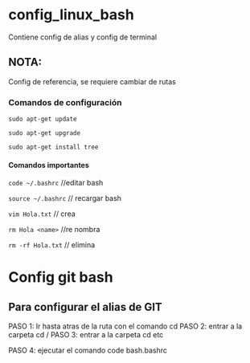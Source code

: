 # config_linux_bash
Contiene config de alias y config de terminal

## NOTA:
Config de referencia, se requiere cambiar de rutas

### Comandos de configuración
`sudo apt-get update`

`sudo apt-get upgrade`

`sudo apt-get install tree`

#### Comandos importantes
`code ~/.bashrc` //editar bash

`source ~/.bashrc` // recargar bash

`vim Hola.txt` // crea

`rm Hola <name>` //re nombra

`rm -rf Hola.txt` // elimina

# Config git bash
## Para configurar el alias de GIT

PASO 1: Ir hasta atras de la ruta con el comando cd
PASO 2: entrar a la carpeta cd /
PASO 3: entrar a la carpeta cd etc

PASO 4: ejecutar el comando code bash.bashrc

